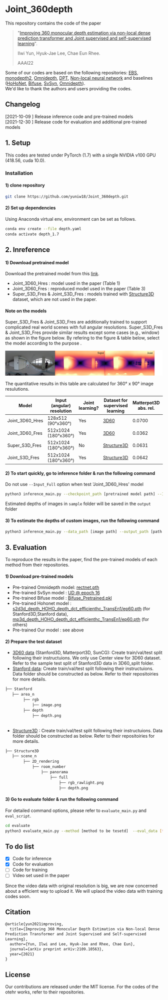 # Joint_360depth

This repository contains the code of the paper 
>"[Improving 360 monocular depth estimation via non-local dense prediction transformer and Joint supervised and self-supervised learning](https://arxiv.org/abs/2109.10563)".  
>
>Ilwi Yun, Hyuk-Jae Lee, Chae Eun Rhee.
>
>AAAI22

Some of our codes are based on the following repositories: [EBS](https://github.com/gdlg/panoramic-depth-estimation), [monodepth2](https://github.com/nianticlabs/monodepth2), [Omnidepth](https://github.com/meder411/OmniDepth-PyTorch), [DPT](https://github.com/isl-org/DPT), [Non-local neural network](https://github.com/AlexHex7/Non-local_pytorch) and baselines ([HoHoNet](https://github.com/sunset1995/HoHoNet),  [Bifuse](https://github.com/Yeh-yu-hsuan/BiFuse), [SvSyn](https://github.com/VCL3D/SphericalViewSynthesis), [Omnidepth](https://github.com/meder411/OmniDepth-PyTorch)).  
We'd like to thank the authors and users providing the codes.

## Changelog
[2021-10-09 ] Release inference code and pre-trained models   
[2021-12-30 ] Release code for evaluation and additional pre-trained models

## 1. Setup

This codes are tested under PyTorch (1.7) with a single NVIDIA v100 GPU (418.56, cuda 10.0).


### Installation
#### 1) clone repository
~~~bash
git clone https://github.com/yuniw18/Joint_360depth.git
~~~
#### 2) Set up dependencies
Using Anaconda virtual env, environment can be set as follows.

~~~bash
conda env create --file depth.yaml
conda activate depth_1.7
~~~

## 2. Inreference
#### 1) Download pretrained model

Download the pretrained model from this [link](https://drive.google.com/drive/folders/1IcyB1tgvs_U2KgzAVM9Qo861RmKNCnUd?usp=sharing). 

- Joint_3D60_Hres : model used in the paper (Table 1)
- Joint_3D60_Fres : reproduced model used in the paper (Table 3)
- Super_S3D_Fres & Joint_S3D_Fres : models trained with [Structure3D](https://github.com/bertjiazheng/Structured3D) dataset, which are not used in the paper. 

#### Note on the models
Super_S3D_Fres & Joint_S3D_Fres are additionally trained to support complicated real world scenes with full angular resolutions. Super_S3D_Fres & Joint_S3D_Fres provide similar results except some cases (e.g., window) as shown in the figure below. By refering to the figure & table below, select the model according to the purpose .

<img src="./Assets/Comp.png">

The quantitative results in this table are calculated for 360&deg; x 90&deg; image resulutions.

| Model               | Input (angular) resolution  | Joint learning? | Dataset for supervised learning |Matterpot3D abs. rel. |Matterpot3D Sq.rel |Matterpot3D RMS | Matterpot3D delta < 1.25  |
|---------------------|--------------------|----------------|--------------------------|-----------------|------|------|----------------|
| Joint_3D60_Hres     | 128x512 (90&deg;x360&deg;) | Yes   | [3D60](https://github.com/VCL3D/3D60) | 0.0700    | 0.0287     | 0.3032 |0.9599|
| Joint_3D60_Fres     | 512x1024 (180&deg;x360&deg;) | Yes   | [3D60](https://github.com/VCL3D/3D60) | 0.0362  | 0.0127     | 0.1996|0.9845|
| Super_S3D_Fres  |512x1024 (180&deg;x360&deg;) |   No            |[Structure3D](https://github.com/bertjiazheng/Structured3D) | 0.0631    | 0.0400 | 0.3454 |0.9433
| Joint_S3D_Fres|512x1024 (180&deg;x360&deg;) |Yes     | [Structure3D](https://github.com/bertjiazheng/Structured3D) | 0.0642    | 0.0389    | 0.3388   |0.9447


#### 2) To start quickly, go to inference folder & run the following command
Do not use `--Input_Full` option when test 'Joint_3D60_Hres' model
~~~bash
python3 inference_main.py --checkpoint_path [pretrained model path] --Input_Full
~~~
Estimated depths of images in `sample` folder will be saved in the `output` folder

#### 3) To estimate the depths of custom images, run the following command

~~~bash
python3 inference_main.py --data_path [image path] --output_path [path where results will be saved]
~~~
## 3.  Evaluation
To reproduce the results in the paper, find the pre-trained models of each method from their repositories.

#### 1) Download pre-trained models
* Pre-trained Omnidepth model: [rectnet.pth](https://github.com/meder411/OmniDepth-PyTorch)
* Pre-trained SvSyn model : [UD @ epoch 16](https://github.com/VCL3D/SphericalViewSynthesis)
* Pre-trained Bifuse model : [Bifuse_Pretrained.pkl](https://github.com/Yeh-yu-hsuan/BiFuse)
* Pre-trained Hohonet model : [s2d3d_depth_HOHO_depth_dct_efficienthc_TransEn1/ep60.pth](https://github.com/sunset1995/HoHoNet) (for Stanford3D,Stanford data), [mp3d_depth_HOHO_depth_dct_efficienthc_TransEn1/ep60.pth](https://github.com/sunset1995/HoHoNet) (for others)
* Pre-trained Our model : see above

#### 2) Prepare the test dataset
* [3D60 data](https://github.com/VCL3D/3D60) (Stanford3D, Matterport3D, SunCG): Create train/val/test split following their instructuions.   We only use Center view for 3D60 dataset.   Refer to the sample test split of Stanford3D data in 3D60_split folder.
* [Stanford data](https://github.com/alexsax/2D-3D-Semantics): Create train/val/test split following their instructuions. Data folder should be constructed as below. Refer to their repositoiries for more details.

```bash
├── Stanford
   ├── area_n
        ├── rgb
            ├── image.png
        ├── depth
            ├── depth.png
       
``` 
* [Structure3D](https://github.com/bertjiazheng/Structured3D) : Create train/val/test split following their instructuions. Data folder should be constructed as below. Refer to their repositoiries for more details.

```bash
├── Structure3D
   ├── scene_n
        ├── 2D_rendering
            ├── room_number
                ├── panorama
                    ├── full
                        ├── rgb_rawlight.png
                        ├── depth.png
``` 

#### 3) Go to evaluate folder & run the following command
For detailed command options, please refer to `evaluate_main.py` and `eval_script`.

~~~bash
cd evaluate
python3 evaluate_main.py --method [method to be tesetd]  --eval_data [test_data_name] --data_path [test_data_path] --checkpoint_path [checkpoint_path]
~~~

## To do list
- [x] Code for inference  
- [x] Code for evaluation 
- [ ] Code for training
- [ ] Video set used in the paper

Since the video data with original resolution is big, we are now concerned about a efficient way to upload it. We will uplaod the video data with training codes soon.

## Citation
```
@article{yun2021improving,
  title={Improving 360 Monocular Depth Estimation via Non-local Dense Prediction Transformer and Joint Supervised and Self-supervised Learning},
  author={Yun, Ilwi and Lee, Hyuk-Jae and Rhee, Chae Eun},
  journal={arXiv preprint arXiv:2109.10563},
  year={2021}
}
``` 
## License
Our contributions are released under the MIT license. For the codes of the otehr works, refer to their repositories.


